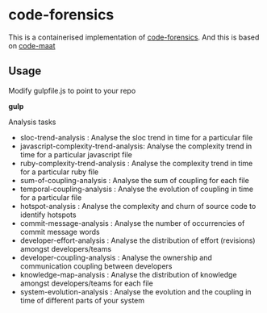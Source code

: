 # code-forensics

This is a containerised implementation of [code-forensics](https://github.com/smontanari/code-forensics). And this is based on [code-maat](https://github.com/adamtornhill/code-maat)

## Usage

Modify gulpfile.js to point to your repo

**gulp**

Analysis tasks
* sloc-trend-analysis                 : Analyse the sloc trend in time for a particular file
* javascript-complexity-trend-analysis: Analyse the complexity trend in time for a particular javascript file
* ruby-complexity-trend-analysis      : Analyse the complexity trend in time for a particular ruby file
* sum-of-coupling-analysis            : Analyse the sum of coupling for each file
* temporal-coupling-analysis          : Analyse the evolution of coupling in time for a particular file
* hotspot-analysis                    : Analyse the complexity and churn of source code to identify hotspots
* commit-message-analysis             : Analyse the number of occurrencies of commit message words
* developer-effort-analysis           : Analyse the distribution of effort (revisions) amongst developers/teams
* developer-coupling-analysis         : Analyse the ownership and communication coupling between developers
* knowledge-map-analysis              : Analyse the distribution of knowledge amongst developers/teams for each file
* system-evolution-analysis           : Analyse the evolution and the coupling in time of different parts of your system